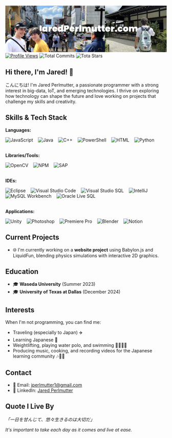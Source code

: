 [![header](./banner.png)](https://jaredperlmutter.com)
[![Profile Views](https://komarev.com/ghpvc/?username=jear-bear)](https://github.com/jear-bear)
![Total Commits](https://img.shields.io/badge/Commits_This_Year-011-green)
![Tota Stars](https://img.shields.io/github/stars/jear-bear)



## Hi there, I'm Jared! 👋

こんにちは! I'm Jared Perlmutter, a passionate programmer with a strong interest in big-data, IoT, and emerging technologies. I thrive on exploring how technology can shape the future and love working on projects that challenge my skills and creativity.

## Skills & Tech Stack

**Languages:**
<div>
  <img src="https://cdn.svgporn.com/logos/javascript.svg" alt="JavaScript" height="30"/>&nbsp;&nbsp;&nbsp;
  <img src="https://cdn.svgporn.com/logos/java.svg" alt="Java" height="30"/>&nbsp;&nbsp;&nbsp;
  <img src="https://cdn.svgporn.com/logos/c-plusplus.svg" alt="C++" height="30"/>&nbsp;&nbsp;&nbsp;
  <img src="https://raw.githubusercontent.com/gist/Xainey/d5bde7d01dcbac51ac951810e94313aa/raw/6c858c46726541b48ddaaebab29c41c07a196394/PowerShell.svg" alt="PowerShell" height="30"/>&nbsp;&nbsp;&nbsp;
  <img src="https://cdn.svgporn.com/logos/html-5.svg" alt="HTML" height="30"/>&nbsp;&nbsp;&nbsp;
  <img src="https://cdn.svgporn.com/logos/python.svg" alt="Python" height="30"/>
</div>

<br>

**Libraries/Tools:**
<div>
  <img src="https://cdn.svgporn.com/logos/opencv.svg" alt="OpenCV" height="30"/>&nbsp;&nbsp;&nbsp;
  <img src="https://cdn.svgporn.com/logos/npm.svg" alt="NPM" height="30"/>&nbsp;&nbsp;&nbsp;
  <img src="https://cdn.svgporn.com/logos/sap.svg" alt="SAP" height="30"/>
</div>

<br>

**IDEs:**
<div>
  <img src="https://cdn.svgporn.com/logos/eclipse.svg" alt="Eclipse" height="30"/>&nbsp;&nbsp;&nbsp;
  <img src="https://cdn.svgporn.com/logos/visual-studio-code.svg" alt="Visual Studio Code" height="30"/>&nbsp;&nbsp;&nbsp;
  <img src="https://cdn.svgporn.com/logos/visual-studio.svg" alt="Visual Studio SQL" height="30"/>&nbsp;&nbsp;&nbsp;
  <img src="https://cdn.svgporn.com/logos/intellij-idea.svg" alt="IntelliJ" height="30"/>&nbsp;&nbsp;&nbsp;
  <img src="https://cdn.svgporn.com/logos/mysql.svg" alt="MySQL Workbench" height="30"/>&nbsp;&nbsp;&nbsp;
  <img src="https://cdn.svgporn.com/logos/oracle.svg" alt="Oracle Live SQL" height="30"/>
</div>

<br>

**Applications:**
<div>
  <img src="https://cdn.svgporn.com/logos/unity.svg" alt="Unity" height="30"/>&nbsp;&nbsp;&nbsp;
  <img src="https://cdn.svgporn.com/logos/adobe-photoshop.svg" alt="Photoshop" height="30"/>&nbsp;&nbsp;&nbsp;
  <img src="https://cdn.svgporn.com/logos/adobe-premiere.svg" alt="Premiere Pro" height="30"/>&nbsp;&nbsp;&nbsp;
  <img src="https://cdn.svgporn.com/logos/blender.svg" alt="Blender" height="30"/>&nbsp;&nbsp;&nbsp;
  <img src="https://cdn.svgporn.com/logos/notion.svg" alt="Notion" height="30"/>
</div>

## Current Projects

- 🌐 I'm currently working on a **website project** using Babylon.js and LiquidFun, blending physics simulations with interactive 2D graphics.

## Education

- 🎓 **Waseda University** (Summer 2023)
- 🎓 **University of Texas at Dallas** (December 2024)

## Interests

When I'm not programming, you can find me:
- Traveling (especially to Japan) ✈️
- Learning Japanese :crossed_flags:
- Weightlifting, playing water polo, and swimming 🏋️‍♂️🏊‍♂️
- Producing music, cooking, and recording videos for the Japanese learning community 🎶🍳🎥

## Contact

- 📧 Email: [jperlmutter1@gmail.com](mailto:jperlmutter1@gmail.com)
- 💼 LinkedIn: [Jared Perlmutter](https://www.linkedin.com/in/jaredperlmutter)

## Quote I Live By
*「一日を甘んじて、悠々生きるのは大切だ」*

*It's important to take each day as it comes and live at ease.*

